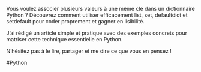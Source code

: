Vous voulez associer plusieurs valeurs à une même clé dans un dictionnaire Python ?
Découvrez comment utiliser efficacement list, set, defaultdict et setdefault pour coder proprement et gagner en lisibilité.

J’ai rédigé un article simple et pratique avec des exemples concrets pour matriser cette technique essentielle en Python.

N’hésitez pas à le lire, partager et me dire ce que vous en pensez !

#Python
